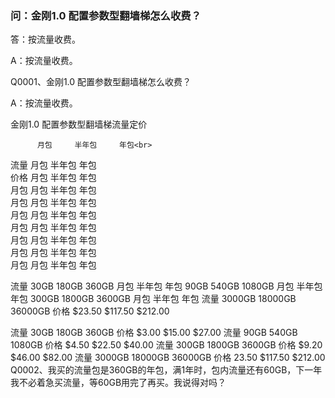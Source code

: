 ### 问：金刚1.0 配置参数型翻墙梯怎么收费？
答：按流量收费。

   A：按流量收费。

Q0001、金刚1.0 配置参数型翻墙梯怎么收费？

A：按流量收费。

   金刚1.0 配置参数型翻墙梯流量定价


          月包     半年包     年包<br>
 流量      月包     半年包     年包<br>
 价格      月包     半年包     年包<br>
 月包      月包     半年包     年包<br>
 月包      月包     半年包     年包<br>
 月包      月包     半年包     年包<br>
 月包      月包     半年包     年包<br>
 月包      月包     半年包     年包<br>
 月包      月包     半年包     年包<br>
 月包      月包     半年包     年包<br>














 流量     30GB    180GB    360GB
        月包     半年包     年包
        90GB    540GB   1080GB
        月包     半年包     年包
       300GB   1800GB   3600GB
        月包     半年包     年包
  流量  3000GB  18000GB  36000GB
  价格  $23.50  $117.50  $212.00

   流量  30GB    180GB     360GB
   价格  $3.00   $15.00    $27.00
   流量  90GB    540GB     1080GB
   价格  $4.50   $22.50    $40.00
   流量  300GB   1800GB    3600GB
   价格  $9.20   $46.00    $82.00
   流量  3000GB  18000GB   36000GB
   价格  23.50   $117.50   $212.00
Q0002、我买的流量包是360GB的年包，满1年时，包内流量还有60GB，下一年我不必着急买流量，等60GB用完了再买。我说得对吗？


       
